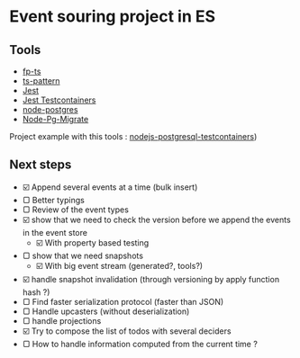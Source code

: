 # Event souring project in ES

## Tools
- [fp-ts](https://gcanti.github.io/fp-ts/)
- [ts-pattern](https://github.com/gvergnaud/ts-pattern)
- [Jest](https://jestjs.io/)
- [Jest Testcontainers](https://github.com/Trendyol/jest-testcontainers/)
- [node-postgres](https://node-postgres.com/)
- [Node-Pg-Migrate](https://salsita.github.io/node-pg-migrate/)

Project example with this tools : [nodejs-postgresql-testcontainers](https://github.com/Yengas/nodejs-postgresql-testcontainers))

## Next steps

- ☑️ Append several events at a time (bulk insert)
- ▢ Better typings
- ▢ Review of the event types
- ☑️ show that we need to check the version before we append the events in the event store
  - ☑️ With property based testing
- ▢ show that we need snapshots
  - ☑️ With big event stream (generated?, tools?)
- ☑️ handle snapshot invalidation (through versioning by apply function hash ?)
- ▢ Find faster serialization protocol (faster than JSON)
- ▢ Handle upcasters (without deserialization)
- ▢ handle projections
- ☑️ Try to compose the list of todos with several deciders
- ▢ How to handle information computed from the current time ?
